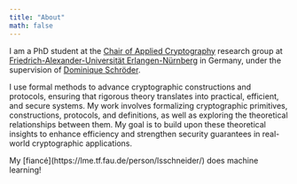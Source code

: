 ```yaml
---
title: "About"
math: false
---
```


<p>
I am a PhD student at the <a href="https://www.chaac.tf.fau.eu" target="_blank">Chair of Applied Cryptography</a> research group at <a href="https://www.fau.eu" target="_blank">Friedrich-Alexander-Universität Erlangen-Nürnberg</a> in Germany, under the supervision of <a href="https://www.dominique-schroeder.de" target="_blank">Dominique Schröder</a>.
</p>

<p>
I use formal methods to advance cryptographic constructions and protocols, ensuring that rigorous theory translates into practical, efficient, and secure systems.
My work involves formalizing cryptographic primitives, constructions, protocols, and definitions, as well as exploring the theoretical relationships between them.
My goal is to build upon these theoretical insights to enhance efficiency and strengthen security guarantees in real-world cryptographic applications.
</p>

<p>
My [fiancé](https://lme.tf.fau.de/person/lsschneider/) does machine learning!
</p>